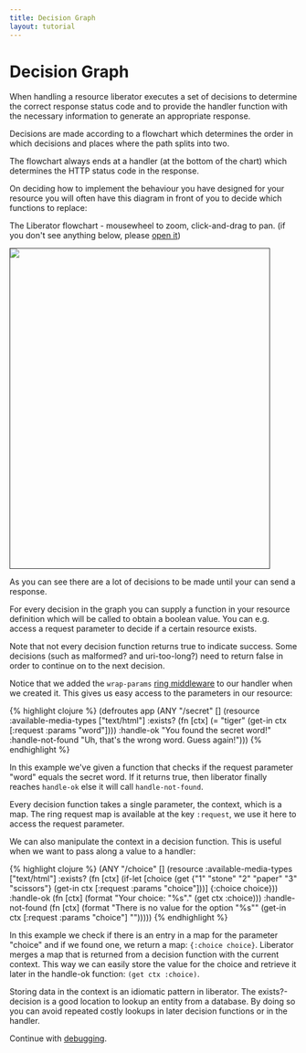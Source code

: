 ```yaml
---
title: Decision Graph
layout: tutorial
---
```

# Decision Graph

When handling a resource liberator executes a set of decisions to
determine the correct response status code and to provide the handler
function with the necessary information to generate an appropriate
response.

Decisions are made according to a flowchart which determines the order
in which decisions and places where the path splits into two.

The flowchart always ends at a handler (at the bottom of the chart)
which determines the HTTP status code in the response.

On deciding how to implement the behaviour you have designed for
your resource you will often have this diagram in front of you to
decide which functions to replace:

The Liberator flowchart - mousewheel to zoom, click-and-drag to
pan. (if you don't see anything below, please [open it]({{site.baseurl}}/assets/img/decision-graph.svg))

<span style="border: 1px solid #333; width: 90%; height: 40em; display:block;">
<object data="{{site.baseurl}}/assets/img/decision-graph.svg" width="100%" height="100%">
<img src="{{site.baseurl}}/assets/img/decision-graph.svg"
        type="image/svg+xml">
</object>
</span>

As you can see there are a lot of decisions to be made until your can
send a response.

For every decision in the graph you can supply a function in your
resource definition which will be called to obtain a boolean value.
You can e.g. access a request parameter to decide if a certain
resource exists.

<div class="alert alert-info">Note that not every decision function
returns true to indicate success. Some decisions (such as malformed?
and uri-too-long?) need to return false in order to continue on to the
next decision.</div>

Notice that we added the ````wrap-params```` [ring middleware](http://mmcgrana.github.io/ring/ring.middleware.params.html) to our handler when we created it.  This
gives us easy access to the parameters in our resource:

{% highlight clojure %}
(defroutes app
  (ANY "/secret" []
       (resource :available-media-types ["text/html"]
                 :exists? (fn [ctx]
                            (= "tiger" (get-in ctx [:request :params "word"])))
                 :handle-ok "You found the secret word!"
                 :handle-not-found "Uh, that's the wrong word. Guess again!")))
{% endhighlight %}

In this example we've given a function that checks if the request
parameter "word" equals the secret word. If it returns true, then
liberator finally reaches ````handle-ok```` else it will call
 ```handle-not-found```.

Every decision function takes a single parameter, the context, which
is a map. The ring request map is available at the key
````:request````, we use it here to access the request parameter.

We can also manipulate the context in a decision function. This is
useful when we want to pass along a value to a handler:

{% highlight clojure %}
(ANY "/choice" []
       (resource :available-media-types ["text/html"]
                 :exists? (fn [ctx]
                            (if-let [choice
                                     (get {"1" "stone" "2" "paper" "3" "scissors"}
                                          (get-in ctx [:request :params "choice"]))]
                              {:choice choice}))
                 :handle-ok (fn [ctx]
                              (format "<html>Your choice: &quot;%s&quot;.</html>"
                                        (get ctx :choice)))
                 :handle-not-found (fn [ctx]
                                     (format "<html>There is no value for the option &quot;%s&quot;"
                                             (get-in ctx [:request :params "choice"] "")))))
{% endhighlight %}

In this example we check if there is an entry in a map for the
parameter "choice" and if we found one, we return a map:
````{:choice choice}````. Liberator merges a map that is returned from
a decision function with the current context. This way we can easily
store the value for the choice and retrieve it later in the handle-ok
function: ````(get ctx :choice)````.

<div class="alert alert-info">Storing data in the context is an
idiomatic pattern in liberator. The exists?-decision is a good location
to lookup an entity from a database. By doing so you can avoid
repeated costly lookups in later decision functions or in the handler.
</div>

Continue with [debugging](debugging.html).

